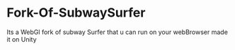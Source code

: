 # Fork-Of-SubwaySurfer
Its a WebGl fork of subway Surfer that u can run on your webBrowser made it on Unity
